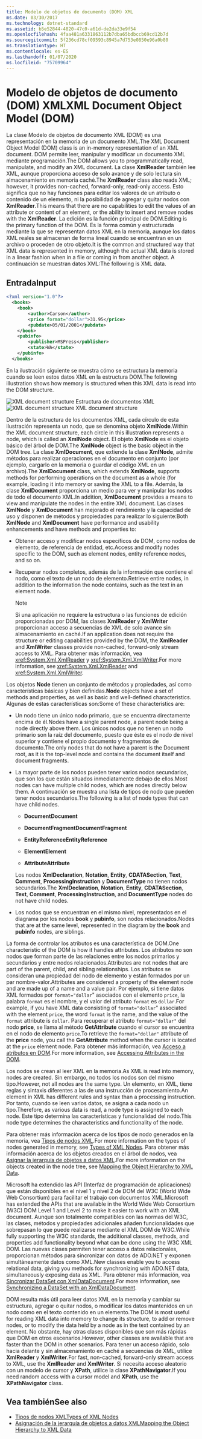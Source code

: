 ```yaml
---
title: Modelo de objetos de documento (DOM) XML
ms.date: 03/30/2017
ms.technology: dotnet-standard
ms.assetid: b5e52844-4820-47c0-a61d-de2da33e9f54
ms.openlocfilehash: 4faa481a6331863112b7dba65bdbccb69cd12b7d
ms.sourcegitcommit: 5f236cd78cf09593c8945a7d753e0850e96a0b80
ms.translationtype: HT
ms.contentlocale: es-ES
ms.lasthandoff: 01/07/2020
ms.locfileid: "75709964"
---
```

# <a name="xml-document-object-model-dom"></a><span data-ttu-id="0f4e9-102">Modelo de objetos de documento (DOM) XML</span><span class="sxs-lookup"><span data-stu-id="0f4e9-102">XML Document Object Model (DOM)</span></span>

<span data-ttu-id="0f4e9-103">La clase Modelo de objetos de documento XML (DOM) es una representación en la memoria de un documento XML.</span><span class="sxs-lookup"><span data-stu-id="0f4e9-103">The XML Document Object Model (DOM) class is an in-memory representation of an XML document.</span></span> <span data-ttu-id="0f4e9-104">DOM permite leer, manipular y modificar un documento XML mediante programación.</span><span class="sxs-lookup"><span data-stu-id="0f4e9-104">The DOM allows you to programmatically read, manipulate, and modify an XML document.</span></span> <span data-ttu-id="0f4e9-105">La clase **XmlReader** también lee XML, aunque proporciona acceso de solo avance y de solo lectura sin almacenamiento en memoria caché.</span><span class="sxs-lookup"><span data-stu-id="0f4e9-105">The **XmlReader** class also reads XML; however, it provides non-cached, forward-only, read-only access.</span></span> <span data-ttu-id="0f4e9-106">Esto significa que no hay funciones para editar los valores de un atributo o contenido de un elemento, ni la posibilidad de agregar y quitar nodos con **XmlReader**.</span><span class="sxs-lookup"><span data-stu-id="0f4e9-106">This means that there are no capabilities to edit the values of an attribute or content of an element, or the ability to insert and remove nodes with the **XmlReader**.</span></span> <span data-ttu-id="0f4e9-107">La edición es la función principal de DOM.</span><span class="sxs-lookup"><span data-stu-id="0f4e9-107">Editing is the primary function of the DOM.</span></span> <span data-ttu-id="0f4e9-108">Es la forma común y estructurada mediante la que se representan datos XML en la memoria, aunque los datos XML reales se almacenan de forma lineal cuando se encuentran en un archivo o proceden de otro objeto.</span><span class="sxs-lookup"><span data-stu-id="0f4e9-108">It is the common and structured way that XML data is represented in memory, although the actual XML data is stored in a linear fashion when in a file or coming in from another object.</span></span> <span data-ttu-id="0f4e9-109">A continuación se muestran datos XML:</span><span class="sxs-lookup"><span data-stu-id="0f4e9-109">The following is XML data.</span></span>

## <a name="input"></a><span data-ttu-id="0f4e9-110">Entrada</span><span class="sxs-lookup"><span data-stu-id="0f4e9-110">Input</span></span>

```xml
<?xml version="1.0"?>
  <books>
    <book>
        <author>Carson</author>
        <price format="dollar">31.95</price>
        <pubdate>05/01/2001</pubdate>
    </book>
    <pubinfo>
        <publisher>MSPress</publisher>
        <state>WA</state>
    </pubinfo>
  </books>
```

<span data-ttu-id="0f4e9-111">En la ilustración siguiente se muestra cómo se estructura la memoria cuando se leen estos datos XML en la estructura DOM.</span><span class="sxs-lookup"><span data-stu-id="0f4e9-111">The following illustration shows how memory is structured when this XML data is read into the DOM structure.</span></span>

<span data-ttu-id="0f4e9-112">![XML document structure](../../../../docs/standard/data/xml/media/xml-to-domtree.gif "XML_To_DOMTree") Estructura de documentos XML</span><span class="sxs-lookup"><span data-stu-id="0f4e9-112">![XML document structure](../../../../docs/standard/data/xml/media/xml-to-domtree.gif "XML_To_DOMTree") XML document structure</span></span>

<span data-ttu-id="0f4e9-113">Dentro de la estructura de los documentos XML, cada círculo de esta ilustración representa un nodo, que se denomina objeto **XmlNode**.</span><span class="sxs-lookup"><span data-stu-id="0f4e9-113">Within the XML document structure, each circle in this illustration represents a node, which is called an **XmlNode** object.</span></span> <span data-ttu-id="0f4e9-114">El objeto **XmlNode** es el objeto básico del árbol de DOM.</span><span class="sxs-lookup"><span data-stu-id="0f4e9-114">The **XmlNode** object is the basic object in the DOM tree.</span></span> <span data-ttu-id="0f4e9-115">La clase **XmlDocument**, que extiende la clase **XmlNode**, admite métodos para realizar operaciones en el documento en conjunto (por ejemplo, cargarlo en la memoria o guardar el código XML en un archivo).</span><span class="sxs-lookup"><span data-stu-id="0f4e9-115">The **XmlDocument** class, which extends **XmlNode**, supports methods for performing operations on the document as a whole (for example, loading it into memory or saving the XML to a file.</span></span> <span data-ttu-id="0f4e9-116">Además, la clase **XmlDocument** proporciona un medio para ver y manipular los nodos de todo el documento XML.</span><span class="sxs-lookup"><span data-stu-id="0f4e9-116">In addition, **XmlDocument** provides a means to view and manipulate the nodes in the entire XML document.</span></span> <span data-ttu-id="0f4e9-117">Las clases **XmlNode** y **XmlDocument** han mejorado el rendimiento y la capacidad de uso y disponen de métodos y propiedades para realizar lo siguiente:</span><span class="sxs-lookup"><span data-stu-id="0f4e9-117">Both **XmlNode** and **XmlDocument** have performance and usability enhancements and have methods and properties to:</span></span>

- <span data-ttu-id="0f4e9-118">Obtener acceso y modificar nodos específicos de DOM, como nodos de elemento, de referencia de entidad, etc.</span><span class="sxs-lookup"><span data-stu-id="0f4e9-118">Access and modify nodes specific to the DOM, such as element nodes, entity reference nodes, and so on.</span></span>

- <span data-ttu-id="0f4e9-119">Recuperar nodos completos, además de la información que contiene el nodo, como el texto de un nodo de elemento.</span><span class="sxs-lookup"><span data-stu-id="0f4e9-119">Retrieve entire nodes, in addition to the information the node contains, such as the text in an element node.</span></span>

  > [!NOTE]
  > <span data-ttu-id="0f4e9-120">Si una aplicación no requiere la estructura o las funciones de edición proporcionadas por DOM, las clases **XmlReader** y **XmlWriter** proporcionan acceso a secuencias de XML de solo avance sin almacenamiento en caché.</span><span class="sxs-lookup"><span data-stu-id="0f4e9-120">If an application does not require the structure or editing capabilities provided by the DOM, the **XmlReader** and **XmlWriter** classes provide non-cached, forward-only stream access to XML.</span></span> <span data-ttu-id="0f4e9-121">Para obtener más información, vea <xref:System.Xml.XmlReader> y <xref:System.Xml.XmlWriter>.</span><span class="sxs-lookup"><span data-stu-id="0f4e9-121">For more information, see <xref:System.Xml.XmlReader> and <xref:System.Xml.XmlWriter>.</span></span>

<span data-ttu-id="0f4e9-122">Los objetos **Node** tienen un conjunto de métodos y propiedades, así como características básicas y bien definidas.</span><span class="sxs-lookup"><span data-stu-id="0f4e9-122">**Node** objects have a set of methods and properties, as well as basic and well-defined characteristics.</span></span> <span data-ttu-id="0f4e9-123">Algunas de estas características son:</span><span class="sxs-lookup"><span data-stu-id="0f4e9-123">Some of these characteristics are:</span></span>

- <span data-ttu-id="0f4e9-124">Un nodo tiene un único nodo primario, que se encuentra directamente encima de él.</span><span class="sxs-lookup"><span data-stu-id="0f4e9-124">Nodes have a single parent node, a parent node being a node directly above them.</span></span> <span data-ttu-id="0f4e9-125">Los únicos nodos que no tienen un nodo primario son la raíz del documento, puesto que éste es el nodo de nivel superior y contiene el propio documento y fragmentos de documento.</span><span class="sxs-lookup"><span data-stu-id="0f4e9-125">The only nodes that do not have a parent is the Document root, as it is the top-level node and contains the document itself and document fragments.</span></span>

- <span data-ttu-id="0f4e9-126">La mayor parte de los nodos pueden tener varios nodos secundarios, que son los que están situados inmediatamente debajo de ellos.</span><span class="sxs-lookup"><span data-stu-id="0f4e9-126">Most nodes can have multiple child nodes, which are nodes directly below them.</span></span> <span data-ttu-id="0f4e9-127">A continuación se muestra una lista de tipos de nodo que pueden tener nodos secundarios.</span><span class="sxs-lookup"><span data-stu-id="0f4e9-127">The following is a list of node types that can have child nodes.</span></span>

  - <span data-ttu-id="0f4e9-128">**Document**</span><span class="sxs-lookup"><span data-stu-id="0f4e9-128">**Document**</span></span>

  - <span data-ttu-id="0f4e9-129">**DocumentFragment**</span><span class="sxs-lookup"><span data-stu-id="0f4e9-129">**DocumentFragment**</span></span>

  - <span data-ttu-id="0f4e9-130">**EntityReference**</span><span class="sxs-lookup"><span data-stu-id="0f4e9-130">**EntityReference**</span></span>

  - <span data-ttu-id="0f4e9-131">**Element**</span><span class="sxs-lookup"><span data-stu-id="0f4e9-131">**Element**</span></span>

  - <span data-ttu-id="0f4e9-132">**Attribute**</span><span class="sxs-lookup"><span data-stu-id="0f4e9-132">**Attribute**</span></span>

  <span data-ttu-id="0f4e9-133">Los nodos **XmlDeclaration**, **Notation**, **Entity**, **CDATASection**, **Text**, **Comment**, **ProcessingInstruction** y **DocumentType** no tienen nodos secundarios.</span><span class="sxs-lookup"><span data-stu-id="0f4e9-133">The **XmlDeclaration**, **Notation**, **Entity**, **CDATASection**, **Text**, **Comment**, **ProcessingInstruction**, and **DocumentType** nodes do not have child nodes.</span></span>

- <span data-ttu-id="0f4e9-134">Los nodos que se encuentran en el mismo nivel, representados en el diagrama por los nodos **book** y **pubinfo**, son nodos relacionados.</span><span class="sxs-lookup"><span data-stu-id="0f4e9-134">Nodes that are at the same level, represented in the diagram by the **book** and **pubinfo** nodes, are siblings.</span></span>

<span data-ttu-id="0f4e9-135">La forma de controlar los atributos es una característica de DOM.</span><span class="sxs-lookup"><span data-stu-id="0f4e9-135">One characteristic of the DOM is how it handles attributes.</span></span> <span data-ttu-id="0f4e9-136">Los atributos no son nodos que forman parte de las relaciones entre los nodos primarios y secundarios y entre nodos relacionados.</span><span class="sxs-lookup"><span data-stu-id="0f4e9-136">Attributes are not nodes that are part of the parent, child, and sibling relationships.</span></span> <span data-ttu-id="0f4e9-137">Los atributos se consideran una propiedad del nodo de elemento y están formados por un par nombre-valor.</span><span class="sxs-lookup"><span data-stu-id="0f4e9-137">Attributes are considered a property of the element node and are made up of a name and a value pair.</span></span> <span data-ttu-id="0f4e9-138">Por ejemplo, si tiene datos XML formados por `format="dollar`" asociados con el elemento `price`, la palabra `format` es el nombre, y el valor del atributo `format` es `dollar`.</span><span class="sxs-lookup"><span data-stu-id="0f4e9-138">For example, if you have XML data consisting of `format="dollar`" associated with the element `price`, the word `format` is the name, and the value of the `format` attribute is `dollar`.</span></span> <span data-ttu-id="0f4e9-139">Para recuperar el atributo `format="dollar"` del nodo **price**, se llama al método **GetAttribute** cuando el cursor se encuentra en el nodo de elemento `price`.</span><span class="sxs-lookup"><span data-stu-id="0f4e9-139">To retrieve the `format="dollar"` attribute of the **price** node, you call the **GetAttribute** method when the cursor is located at the `price` element node.</span></span> <span data-ttu-id="0f4e9-140">Para obtener más información, vea [Acceso a atributos en DOM](../../../../docs/standard/data/xml/accessing-attributes-in-the-dom.md).</span><span class="sxs-lookup"><span data-stu-id="0f4e9-140">For more information, see [Accessing Attributes in the DOM](../../../../docs/standard/data/xml/accessing-attributes-in-the-dom.md).</span></span>

<span data-ttu-id="0f4e9-141">Los nodos se crean al leer XML en la memoria.</span><span class="sxs-lookup"><span data-stu-id="0f4e9-141">As XML is read into memory, nodes are created.</span></span> <span data-ttu-id="0f4e9-142">Sin embargo, no todos los nodos son del mismo tipo.</span><span class="sxs-lookup"><span data-stu-id="0f4e9-142">However, not all nodes are the same type.</span></span> <span data-ttu-id="0f4e9-143">Un elemento, en XML, tiene reglas y sintaxis diferentes a las de una instrucción de procesamiento.</span><span class="sxs-lookup"><span data-stu-id="0f4e9-143">An element in XML has different rules and syntax than a processing instruction.</span></span> <span data-ttu-id="0f4e9-144">Por tanto, cuando se leen varios datos, se asigna a cada nodo un tipo.</span><span class="sxs-lookup"><span data-stu-id="0f4e9-144">Therefore, as various data is read, a node type is assigned to each node.</span></span> <span data-ttu-id="0f4e9-145">Este tipo determina las características y funcionalidad del nodo.</span><span class="sxs-lookup"><span data-stu-id="0f4e9-145">This node type determines the characteristics and functionality of the node.</span></span>

<span data-ttu-id="0f4e9-146">Para obtener más información acerca de los tipos de nodo generados en la memoria, vea [Tipos de nodos XML](../../../../docs/standard/data/xml/types-of-xml-nodes.md).</span><span class="sxs-lookup"><span data-stu-id="0f4e9-146">For more information on the types of nodes generated in memory, see [Types of XML Nodes](../../../../docs/standard/data/xml/types-of-xml-nodes.md).</span></span> <span data-ttu-id="0f4e9-147">Para obtener más información acerca de los objetos creados en el árbol de nodos, vea [Asignar la jerarquía de objetos a datos XML](../../../../docs/standard/data/xml/mapping-the-object-hierarchy-to-xml-data.md).</span><span class="sxs-lookup"><span data-stu-id="0f4e9-147">For more information on the objects created in the node tree, see [Mapping the Object Hierarchy to XML Data](../../../../docs/standard/data/xml/mapping-the-object-hierarchy-to-xml-data.md).</span></span>

<span data-ttu-id="0f4e9-148">Microsoft ha extendido las API (Interfaz de programación de aplicaciones) que están disponibles en el nivel 1 y nivel 2 de DOM del W3C (World Wide Web Consortium) para facilitar el trabajo con documentos XML.</span><span class="sxs-lookup"><span data-stu-id="0f4e9-148">Microsoft has extended the APIs that are available in the World Wide Web Consortium (W3C) DOM Level 1 and Level 2 to make it easier to work with an XML document.</span></span> <span data-ttu-id="0f4e9-149">Aunque son totalmente compatibles con las normas del W3C, las clases, métodos y propiedades adicionales añaden funcionalidades que sobrepasan lo que puede realizarse mediante el XML DOM de W3C.</span><span class="sxs-lookup"><span data-stu-id="0f4e9-149">While fully supporting the W3C standards, the additional classes, methods, and properties add functionality beyond what can be done using the W3C XML DOM.</span></span> <span data-ttu-id="0f4e9-150">Las nuevas clases permiten tener acceso a datos relacionales, proporcionan métodos para sincronizar con datos de ADO.NET y exponen simultáneamente datos como XML.</span><span class="sxs-lookup"><span data-stu-id="0f4e9-150">New classes enable you to access relational data, giving you methods for synchronizing with ADO.NET data, simultaneously exposing data as XML.</span></span> <span data-ttu-id="0f4e9-151">Para obtener más información, vea [Sincronizar DataSet con XmlDataDocument](../../../../docs/framework/data/adonet/dataset-datatable-dataview/dataset-and-xmldatadocument-synchronization.md).</span><span class="sxs-lookup"><span data-stu-id="0f4e9-151">For more information, see [Synchronizing a DataSet with an XmlDataDocument](../../../../docs/framework/data/adonet/dataset-datatable-dataview/dataset-and-xmldatadocument-synchronization.md).</span></span>

<span data-ttu-id="0f4e9-152">DOM resulta más útil para leer datos XML en la memoria y cambiar su estructura, agregar o quitar nodos, o modificar los datos mantenidos en un nodo como en el texto contenido en un elemento.</span><span class="sxs-lookup"><span data-stu-id="0f4e9-152">The DOM is most useful for reading XML data into memory to change its structure, to add or remove nodes, or to modify the data held by a node as in the text contained by an element.</span></span> <span data-ttu-id="0f4e9-153">No obstante, hay otras clases disponibles que son más rápidas que DOM en otros escenarios.</span><span class="sxs-lookup"><span data-stu-id="0f4e9-153">However, other classes are available that are faster than the DOM in other scenarios.</span></span> <span data-ttu-id="0f4e9-154">Para tener un acceso rápido, solo hacia delante y sin almacenamiento en caché a secuencias de XML, utilice **XmlReader** y **XmlWriter**.</span><span class="sxs-lookup"><span data-stu-id="0f4e9-154">For fast, non-cached, forward-only stream access to XML, use the **XmlReader** and **XmlWriter**.</span></span> <span data-ttu-id="0f4e9-155">Si necesita acceso aleatorio con un modelo de cursor y **XPath**, utilice la clase **XPathNavigator**.</span><span class="sxs-lookup"><span data-stu-id="0f4e9-155">If you need random access with a cursor model and **XPath**, use the **XPathNavigator** class.</span></span>

## <a name="see-also"></a><span data-ttu-id="0f4e9-156">Vea también</span><span class="sxs-lookup"><span data-stu-id="0f4e9-156">See also</span></span>

- [<span data-ttu-id="0f4e9-157">Tipos de nodos XML</span><span class="sxs-lookup"><span data-stu-id="0f4e9-157">Types of XML Nodes</span></span>](../../../../docs/standard/data/xml/types-of-xml-nodes.md)
- [<span data-ttu-id="0f4e9-158">Asignación de la jerarquía de objetos a datos XML</span><span class="sxs-lookup"><span data-stu-id="0f4e9-158">Mapping the Object Hierarchy to XML Data</span></span>](../../../../docs/standard/data/xml/mapping-the-object-hierarchy-to-xml-data.md)
